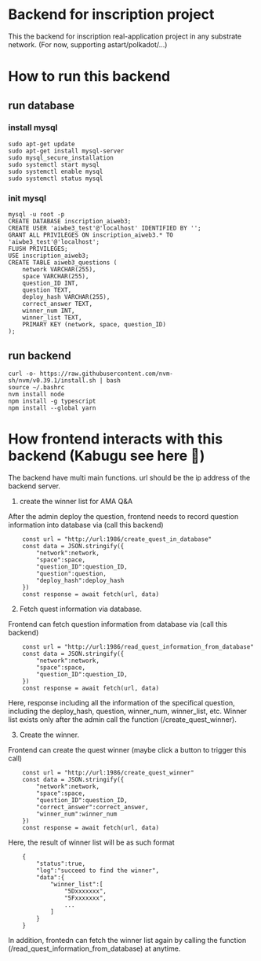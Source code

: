 # Backend for inscription project
 This the backend for inscription real-application project in any substrate network. (For now, supporting astart/polkadot/...)



# How to run this backend

## run database
### install mysql

```
sudo apt-get update
sudo apt-get install mysql-server
sudo mysql_secure_installation
sudo systemctl start mysql
sudo systemctl enable mysql
sudo systemctl status mysql
```

### init mysql
```
mysql -u root -p
CREATE DATABASE inscription_aiweb3;
CREATE USER 'aiwbe3_test'@'localhost' IDENTIFIED BY '';
GRANT ALL PRIVILEGES ON inscription_aiweb3.* TO 'aiwbe3_test'@'localhost';
FLUSH PRIVILEGES;
USE inscription_aiweb3;
CREATE TABLE aiweb3_questions (
    network VARCHAR(255),
    space VARCHAR(255),
    question_ID INT,
    question TEXT,
    deploy_hash VARCHAR(255),
    correct_answer TEXT,
    winner_num INT,
    winner_list TEXT,
    PRIMARY KEY (network, space, question_ID)
);
```
## run backend
```
curl -o- https://raw.githubusercontent.com/nvm-sh/nvm/v0.39.1/install.sh | bash
source ~/.bashrc
nvm install node
npm install -g typescript
npm install --global yarn
```

# How frontend interacts with this backend (Kabugu see here 🎉)

The backend have multi main functions. url should be the ip address of the backend server.

1. create the winner list for AMA Q&A

After the admin deploy the question, frontend needs to record question information into database via (call this backend) 
```
    const url = "http://url:1986/create_quest_in_database" 
    const data = JSON.stringify({
        "network":network,
        "space":space,
        "question_ID":question_ID,
        "question":question,
        "deploy_hash":deploy_hash
    })
    const response = await fetch(url, data)
```


2. Fetch quest information via database.

Frontend can fetch question information from database via (call this backend) 
```
    const url = "http://url:1986/read_quest_information_from_database" 
    const data = JSON.stringify({
        "network":network,
        "space":space,
        "question_ID":question_ID,
    })
    const response = await fetch(url, data)
```
Here, response including all the information of the specifical question, including the deploy_hash, question, winner_num, winner_list, etc. Winner list exists only after the admin call the function (/create_quest_winner).


3. Create the winner.

Frontend can create the quest winner (maybe click a button to trigger this call)
```
    const url = "http://url:1986/create_quest_winner" 
    const data = JSON.stringify({
        "network":network,
        "space":space,
        "question_ID":question_ID,
        "correct_answer":correct_answer,
        "winner_num":winner_num
    })
    const response = await fetch(url, data)
```

Here, the result of winner list will be as such format
```
    {
        "status":true,
        "log":"succeed to find the winner",
        "data":{
            "winner_list":[
                "5Dxxxxxxx",
                "5Fxxxxxxx",
                ...
            ]
        }
    }
```
In addition, frontedn can fetch the winner list again by calling the function (/read_quest_information_from_database) at anytime.